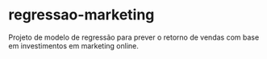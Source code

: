 # regressao-marketing
Projeto de modelo de regressão para prever o retorno de vendas com base em investimentos em marketing online.

